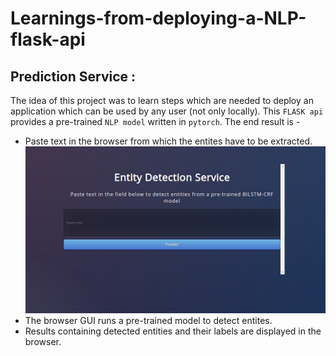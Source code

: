 # Learnings-from-deploying-a-NLP-flask-api



## Prediction Service : 
The idea of this project was to learn steps which are needed to deploy an application which can be used by any user (not only locally). This `FLASK api` provides a pre-trained `NLP model` written in `pytorch`. The end result is - <br/>

* Paste text in the browser from which the entites have to be extracted.
![](images/first.png)
* The browser GUI runs a pre-trained model to detect entites.
* Results containing detected entities and their labels are displayed in the browser.
